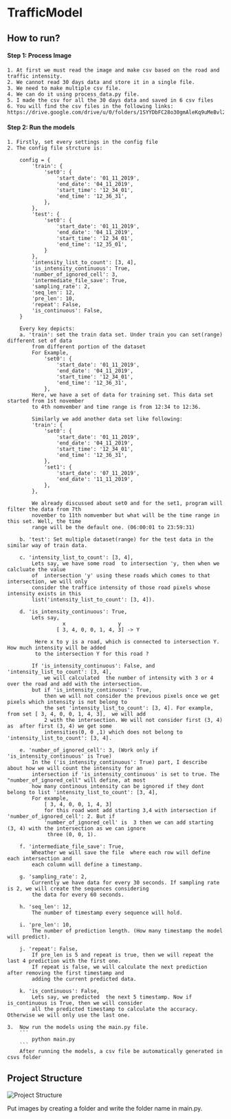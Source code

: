 # TrafficModel

## How to run?

#### Step 1: Process Image
    1. At first we must read the image and make csv based on the road and traffic intensity.
    2. We cannot read 30 days data and store it in a single file.
    3. We need to make multiple csv file. 
    4. We can do it using process_data.py file.
    5. I made the csv for all the 30 days data and saved in 6 csv files
    6. You will find the csv files in the following links: https://drive.google.com/drive/u/0/folders/1SYYDbFC28o30gmAleKq9uMeBvl2yQL0x
    
#### Step 2: Run the models
    1. Firstly, set every settings in the config file
    2. The config file strcture is:
   
        config = {
            'train': {
                'set0': {
                    'start_date': '01_11_2019',
                    'end_date': '04_11_2019',
                    'start_time': '12_34_01',
                    'end_time': '12_36_31',
                },
            },
            'test': {
                'set0': {
                    'start_date': '01_11_2019',
                    'end_date': '04_11_2019',
                    'start_time': '12_34_01',
                    'end_time': '12_35_01',
                }
            },
            'intensity_list_to_count': [3, 4],
            'is_intensity_continuous': True,
            'number_of_ignored_cell': 3,
            'intermediate_file_save': True,
            'sampling_rate': 2,
            'seq_len': 12,
            'pre_len': 10,
            'repeat': False,
            'is_continuous': False,
        }
        
        Every key depicts:
        a. 'train': set the train data set. Under train you can set(range) different set of data 
            from different portion of the dataset
            For Example, 
                'set0': {
                    'start_date': '01_11_2019',
                    'end_date': '04_11_2019',
                    'start_time': '12_34_01',
                    'end_time': '12_36_31',
                },
            Here, we have a set of data for training set. This data set started from 1st november
            to 4th nomvember and time range is from 12:34 to 12:36.
            
            Similarly we add another data set like following:
            'train': {
                'set0': {
                    'start_date': '01_11_2019',
                    'end_date': '04_11_2019',
                    'start_time': '12_34_01',
                    'end_time': '12_36_31',
                },
                'set1': {
                    'start_date': '07_11_2019',
                    'end_date': '11_11_2019',
                },
            },
            
            We already discussed about set0 and for the set1, program will filter the data from 7th
            november to 11th nomvember but what will be the time range in this set. Well, the time 
            range will be the default one. (06:00:01 to 23:59:31)
            
        b. 'test': Set multiple dataset(range) for the test data in the similar way of train data.
        
        c. 'intensity_list_to_count': [3, 4],
            Lets say, we have some road  to intersection 'y, then when we calcluate the value
            of  intersection 'y' using these roads which comes to that intersection, we will only 
            consider the traffice intensity of those road pixels whose intensity exists in this 
            list('intensity_list_to_count': [3, 4]).
            
        d. 'is_intensity_continuous': True,
            Lets say, 
                      x                 y
                    [ 3, 4, 0, 0, 1, 4, 3] -> Y
             
             Here x to y is a road, which is connected to intersection Y. How much intensity will be added 
             to the intersection Y for this road ?
             
            If 'is_intensity_continuous': False, and  'intensity_list_to_count': [3, 4],
                we will calculated  the number of intensity with 3 or 4 over the road and add with the intersection.
            but if 'is_intensity_continuous': True,
                then we will not consider the previous pixels once we get pixels which intensity is not belong to 
                the set 'intensity_list_to_count': [3, 4]. For example, from set [ 3, 4, 0, 0, 1, 4, 3],  we will add
                2 with the intersection. We will not consider first (3, 4) as  after first (3, 4) we get some 
                intensities(0, 0 ,1) which does not belong to 'intensity_list_to_count': [3, 4].
        
        e. 'number_of_ignored_cell': 3, (Work only if 'is_intensity_continuous' is True)
            In the ('is_intensity_continuous': True) part, I describe about how we will count the intensity for an
            intersection if 'is_intensity_continuous' is set to true. The "number_of_ignored_cell" will define, at most 
            how many continous intensity can be ignored if they dont belong to list 'intensity_list_to_count': [3, 4],
            For example,
                [ 3, 4, 0, 0, 1, 4, 3]
                for this road wont add starting 3,4 with intersection if 'number_of_ignored_cell': 2. But if 
                'number_of_ignored_cell' is  3 then we can add starting (3, 4) with the intersection as we can ignore 
                 three (0, 0, 1).
                 
        f. 'intermediate_file_save': True,
            Wheather we will save the file  where each row will define each intersection and
            each column will define a timestamp.
    
        g. 'sampling_rate': 2,
            Currently we have data for every 30 seconds. If sampling rate is 2, we will create the sequences considering
            the data for every 60 seconds.
            
        h. 'seq_len': 12,
            The number of timestamp every sequence will hold.
        
        i. 'pre_len': 10,
            The number of prediction length. (How many timestamp the model will predict).
            
        j. 'repeat': False,
            If pre_len is 5 and repeat is true, then we will repeat the last 4 prediction with the first one.
            If repeat is false, we will calculate the next prediction after removing the first timestamp and 
            adding the current predicted data.  
        
        k. 'is_continuous': False,
            Lets say, we predicted  the next 5 timestamp. Now if is_continuous is True, then we will consider
            all the predicted timestamp to calculate the accuracy. Otherwise we will only use the last one.
    
    3.  Now run the models using the main.py file.
        ```
            python main.py
        ```
        After running the models, a csv file be automatically generated in csvs folder 
    
          
## Project Structure

![Project Structure](https://github.com/ResearchWithMahbubSir/TrafficModel/blob/master/Screen%20Shot%202020-04-18%20at%203.10.35.png)


Put images by creating a folder and write the folder name in main.py.
